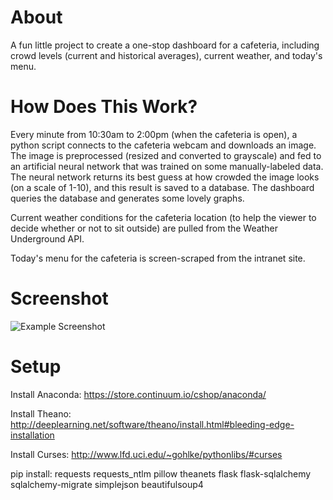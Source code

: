 # About
A fun little project to create a one-stop dashboard for a cafeteria, including crowd levels (current and historical averages), current weather, and today's menu.


# How Does This Work?
Every minute from 10:30am to 2:00pm (when the cafeteria is open), a python script connects to the cafeteria webcam and downloads an image. The image is preprocessed (resized and converted to grayscale) and fed to an artificial neural network that was trained on some manually-labeled data. The neural network returns its best guess at how crowded the image looks (on a scale of 1-10), and this result is saved to a database. The dashboard queries the database and generates some lovely graphs.

Current weather conditions for the cafeteria location (to help the viewer to decide whether or not to sit outside) are pulled from the Weather Underground API.

Today's menu for the cafeteria is screen-scraped from the intranet site.


# Screenshot
![Example Screenshot](http://i.imgur.com/epOgRn4.png "Example Screenshot")


# Setup

Install Anaconda:
https://store.continuum.io/cshop/anaconda/

Install Theano:
http://deeplearning.net/software/theano/install.html#bleeding-edge-installation

Install Curses:
http://www.lfd.uci.edu/~gohlke/pythonlibs/#curses

pip install:
requests
requests_ntlm
pillow
theanets
flask
flask-sqlalchemy
sqlalchemy-migrate
simplejson
beautifulsoup4